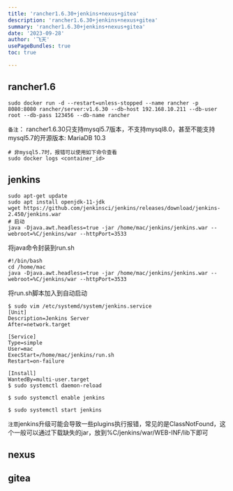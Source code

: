 ```yaml
---
title: 'rancher1.6.30+jenkins+nexus+gitea'
description: 'rancher1.6.30+jenkins+nexus+gitea'
summary: 'rancher1.6.30+jenkins+nexus+gitea'
date: '2023-09-28'
author: '飞天'
usePageBundles: true
toc: true

---
```


## rancher1.6



```
sudo docker run -d --restart=unless-stopped --name rancher -p 8080:8080 rancher/server:v1.6.30 --db-host 192.168.10.211 --db-user root --db-pass 123456 --db-name rancher
```



`备注`： rancher1.6.30只支持mysql5.7版本，不支持mysql8.0，甚至不能支持mysql5.7的开源版本: MariaDB 10.3



```
# 非mysql5.7时，报错可以使用如下命令查看
sudo docker logs <container_id>
```



## jenkins



```
sudo apt-get update
sudo apt install openjdk-11-jdk
wget https://github.com/jenkinsci/jenkins/releases/download/jenkins-2.450/jenkins.war
# 启动
java -Djava.awt.headless=true -jar /home/mac/jenkins/jenkins.war --webroot=%C/jenkins/war --httpPort=3533
```



将java命令封装到run.sh

```
#!/bin/bash
cd /home/mac
java -Djava.awt.headless=true -jar /home/mac/jenkins/jenkins.war --webroot=%C/jenkins/war --httpPort=3533
```



将run.sh脚本加入到自动启动

```
$ sudo vim /etc/systemd/system/jenkins.service
[Unit]
Description=Jenkins Server
After=network.target

[Service]
Type=simple
User=mac
ExecStart=/home/mac/jenkins/run.sh
Restart=on-failure

[Install]
WantedBy=multi-user.target
$ sudo systemctl daemon-reload

$ sudo systemctl enable jenkins

$ sudo systemctl start jenkins

```



`注意`jenkins升级可能会导致一些plugins执行报错，常见的是ClassNotFound，这个一般可以通过下载缺失的jar，放到%C/jenkins/war/WEB-INF/lib下即可



## nexus





## gitea
